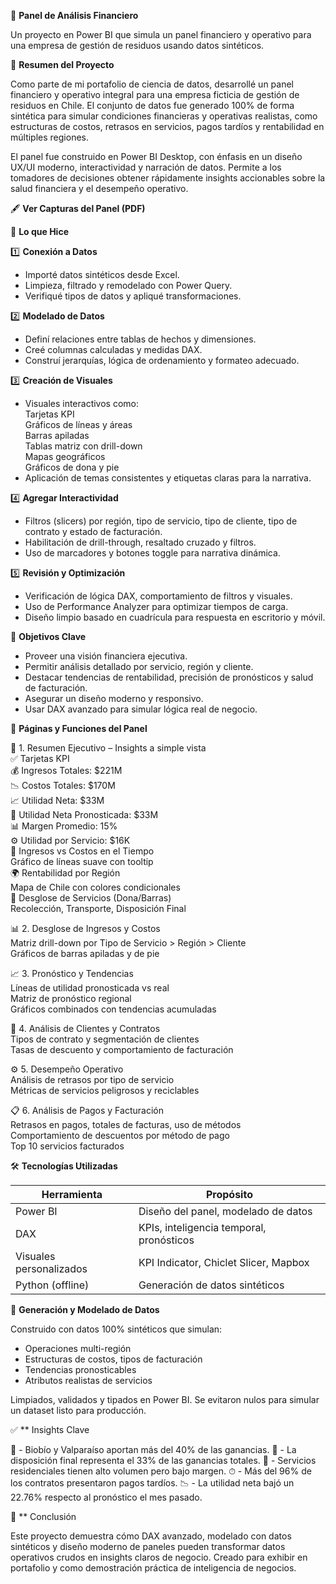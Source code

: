 💼 **Panel de Análisis Financiero**

Un proyecto en Power BI que simula un panel financiero y operativo para una empresa de gestión de residuos usando datos sintéticos.

📌 **Resumen del Proyecto**

Como parte de mi portafolio de ciencia de datos, desarrollé un panel financiero y operativo integral para una empresa ficticia de gestión de residuos en Chile. El conjunto de datos fue generado 100% de forma sintética para simular condiciones financieras y operativas realistas, como estructuras de costos, retrasos en servicios, pagos tardíos y rentabilidad en múltiples regiones.

El panel fue construido en Power BI Desktop, con énfasis en un diseño UX/UI moderno, interactividad y narración de datos. Permite a los tomadores de decisiones obtener rápidamente insights accionables sobre la salud financiera y el desempeño operativo.

🖋️ **Ver Capturas del Panel (PDF)**

🔧 **Lo que Hice**

1️⃣ **Conexión a Datos**

- Importé datos sintéticos desde Excel.  
- Limpieza, filtrado y remodelado con Power Query.  
- Verifiqué tipos de datos y apliqué transformaciones.

2️⃣ **Modelado de Datos**

- Definí relaciones entre tablas de hechos y dimensiones.  
- Creé columnas calculadas y medidas DAX.  
- Construí jerarquías, lógica de ordenamiento y formateo adecuado.

3️⃣ **Creación de Visuales**

- Visuales interactivos como:  
  Tarjetas KPI  
  Gráficos de líneas y áreas  
  Barras apiladas  
  Tablas matriz con drill-down  
  Mapas geográficos  
  Gráficos de dona y pie  
- Aplicación de temas consistentes y etiquetas claras para la narrativa.

4️⃣ **Agregar Interactividad**

- Filtros (slicers) por región, tipo de servicio, tipo de cliente, tipo de contrato y estado de facturación.  
- Habilitación de drill-through, resaltado cruzado y filtros.  
- Uso de marcadores y botones toggle para narrativa dinámica.

5️⃣ **Revisión y Optimización**

- Verificación de lógica DAX, comportamiento de filtros y visuales.  
- Uso de Performance Analyzer para optimizar tiempos de carga.  
- Diseño limpio basado en cuadrícula para respuesta en escritorio y móvil.

🧠 **Objetivos Clave**

- Proveer una visión financiera ejecutiva.  
- Permitir análisis detallado por servicio, región y cliente.  
- Destacar tendencias de rentabilidad, precisión de pronósticos y salud de facturación.  
- Asegurar un diseño moderno y responsivo.  
- Usar DAX avanzado para simular lógica real de negocio.

📁 **Páginas y Funciones del Panel**

🧐 1. Resumen Ejecutivo – Insights a simple vista  
✅ Tarjetas KPI  
💰 Ingresos Totales: $221M  
📉 Costos Totales: $170M  
📈 Utilidad Neta: $33M  
🔮 Utilidad Neta Pronosticada: $33M  
📊 Margen Promedio: 15%  
⚙ Utilidad por Servicio: $16K  
📂 Ingresos vs Costos en el Tiempo  
Gráfico de líneas suave con tooltip  
🌍 Rentabilidad por Región  
Mapa de Chile con colores condicionales  
🧁 Desglose de Servicios (Dona/Barras)  
Recolección, Transporte, Disposición Final

📊 2. Desglose de Ingresos y Costos  
Matriz drill-down por Tipo de Servicio > Región > Cliente  
Gráficos de barras apiladas y de pie

📈 3. Pronóstico y Tendencias  
Líneas de utilidad pronosticada vs real  
Matriz de pronóstico regional  
Gráficos combinados con tendencias acumuladas

🤝 4. Análisis de Clientes y Contratos  
Tipos de contrato y segmentación de clientes  
Tasas de descuento y comportamiento de facturación

⚙ 5. Desempeño Operativo  
Análisis de retrasos por tipo de servicio  
Métricas de servicios peligrosos y reciclables

📋 6. Análisis de Pagos y Facturación  
Retrasos en pagos, totales de facturas, uso de métodos  
Comportamiento de descuentos por método de pago  
Top 10 servicios facturados

🛠️ **Tecnologías Utilizadas**

| Herramienta      | Propósito                        |  
|------------------|---------------------------------|  
| Power BI         | Diseño del panel, modelado de datos |  
| DAX              | KPIs, inteligencia temporal, pronósticos |  
| Visuales personalizados | KPI Indicator, Chiclet Slicer, Mapbox |  
| Python (offline) | Generación de datos sintéticos  |

🧪 **Generación y Modelado de Datos**

Construido con datos 100% sintéticos que simulan:  
- Operaciones multi-región  
- Estructuras de costos, tipos de facturación  
- Tendencias pronosticables  
- Atributos realistas de servicios  

Limpiados, validados y tipados en Power BI. Se evitaron nulos para simular un dataset listo para producción.

✅ ** Insights Clave

📍 - Biobío y Valparaíso aportan más del 40% de las ganancias.
💾 - La disposición final representa el 33% de las ganancias totales.
💸 - Servicios residenciales tienen alto volumen pero bajo margen.
⏱ - Más del 96% de los contratos presentaron pagos tardíos.
📉 - La utilidad neta bajó un 22.76% respecto al pronóstico el mes pasado.

🚀 ** Conclusión

Este proyecto demuestra cómo DAX avanzado, modelado con datos sintéticos y diseño moderno de paneles pueden transformar datos operativos crudos en insights claros de negocio. Creado para exhibir en portafolio y como demostración práctica de inteligencia de negocios.

